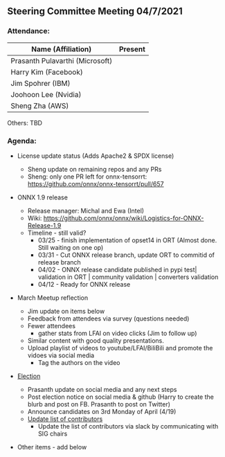 ## Steering Committee Meeting 04/7/2021

### Attendance:

| Name (Affiliation)              | Present  |
| ------------------------------- | -------- |
| Prasanth Pulavarthi (Microsoft) |       |
| Harry Kim (Facebook)            |       |
| Jim Spohrer (IBM)               |       |
| Joohoon Lee (Nvidia)            |       |
| Sheng Zha (AWS)                 |       |

Others: TBD

### Agenda:

* License update status (Adds Apache2 & SPDX license)
    * Sheng update on remaining repos and any PRs
    * Sheng: only one PR left for onnx-tensorrt: https://github.com/onnx/onnx-tensorrt/pull/657


* ONNX 1.9 release
    * Release manager: Michal and Ewa (Intel)
    * Wiki: https://github.com/onnx/onnx/wiki/Logistics-for-ONNX-Release-1.9
    * Timeline - still valid?
      * 03/25 - finish implementation of opset14 in ORT (Almost done. Still waiting on one op)
      * 03/31 - Cut ONNX release branch, update ORT to commitid of release branch
      * 04/02 - ONNX release candidate published in pypi test| validation in ORT | community validation | converters validation
      * 04/12 - Ready for ONNX release

* March Meetup reflection
    * Jim update on items below
    * Feedback from attendees via survey (questions needed)
    * Fewer attendees 
      * gather stats from LFAI on video clicks (Jim to follow up)
    * Similar content with good quality presentations. 
    * Upload playlist of videos to youtube/LFAI/BiliBili and promote the vidoes via social media 
      * Tag the authors on the video


* [Election](https://github.com/onnx/onnx/blob/master/community/sc-election-guidelines.md) 
    * Prasanth update on social media and any next steps
    * Post election notice on social media & github (Harry to create the blurb and post on FB. Prasanth to post on Twitter)
    * Announce candidates on 3rd Monday of April (4/19)
    * [Update list of contributors](https://github.com/onnx/steering-committee/blob/master/elections/2020/list-contributors.md)
      * Update the list of contributors via slack by communicating with SIG chairs

* Other items - add below

   
